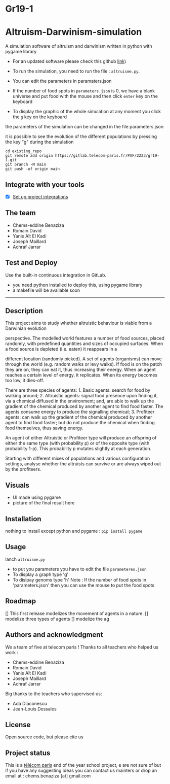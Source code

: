 # Gr19-1
# Altruism-Darwinism-simulation
A simulation software of altruism and darwinism written in python with pygame library

- For an updated software please check this github [link](https://github.com/chemousesi/Altruism-Darwinism-simulation)\


- To run the simulation, you need to run the file : `altruisme.py`.
- You can edit the parameters in paramaters.json
- If the number of food spots in `parameters.json` is 0, we have a blank universe and put food with the mouse and then click `enter` key on the keyboard
- To display the graphic of the whole simulation at any moment you click the `g` key on the keyboard




the parameters of the simulation can be changed in the file parameters.json

it is possible to see the evolution of the different populations by pressing the key "g" during the simulation



```
cd existing_repo
git remote add origin https://gitlab.telecom-paris.fr/PAF/2223/gr19-1.git
git branch -M main
git push -uf origin main
```

## Integrate with your tools

- [x] [Set up project integrations](https://gitlab.telecom-paris.fr/PAF/2223/gr19-1/-/settings/integrations)

## The team
- Chems-eddine Benaziza
- Romain David
- Yanis Aît El Kadi
- Joseph Maillard
- Achraf Jarrar


## Test and Deploy

Use the built-in continuous integration in GitLab.

- you need python installed to deploy this, using pygame library
- a makefile will be available soon

***




## Description


This project aims to study whether altruistic behaviour is viable from a Darwinian evolution

perspective. The modelled world features a number of food sources, placed randomly, with predefined quantities and sizes of occupied surfaces. When a food source is depleted (i.e. eaten) it reappears in a

different location (randomly picked). A set of agents (organisms) can move through the world (e.g. random walks or levy walks). If food is on the patch they are on, they can eat it, thus increasing their energy. When an agent reaches a certain level of energy, it replicates. When its energy becomes too low, it dies-off.

There are three species of agents: 1. Basic agents: search for food by walking around; 2. Altruistic agents: signal food presence upon finding it, via a chemical diffused in the environment; and, are able to walk up the gradient of the chemical produced by another agent to find food faster. The agents consume energy to produce the signalling chemical; 3. Profiteer agents: can walk up the gradient of the chemical produced by another agent to find food faster; but do not produce the chemical when finding food themselves, thus saving energy.

An agent of either Altruistic or Profiteer type will produce an offspring of either the same type (with probability p) or of the opposite type (with probability 1-p). This probability p mutates slightly at each generation.

Starting with different mixes of populations and various configuration settings, analyse whether the altruists can survive or are always wiped out by the profiteers.


## Visuals
- UI made using pygame
- picture of the final result here



## Installation
nothing to install except python and pygame : 
`pip install pygame`

## Usage
lanch `altruisme.py`
- to put you parameters you have to edit the file `parameteres.json`
- To display a graph type 'g'
- To dislpay genoms type 'h'
  Note : If the number of food spots in 'parameters.json' then you can use the mouse to put the food spots   
## Roadmap
[] This first release modelizes the movement of agents in a nature. 
[] modelize three types of agents
[] modelize the ag 



## Authors and acknowledgment
We a team of five at telecom paris !
Thanks to all teachers who helped us work :

- Chems-eddine Benaziza
- Romain David
- Yanis Aît El Kadi
- Joseph Maillard
- Achraf Jarrar

Big thanks to the teachers who supervised us:
- Ada Diaconescu
- Jean-Louis Dessales

## License
Open source code, but please cite us
## Project status

This is a [télécom paris](https://www.telecom-paris.fr/) end of the year school project, e are not sure of 
but if you have any suggesting ideas you can contact us mainters or drop an email at : 
chems.benaziza [at] gmail.com